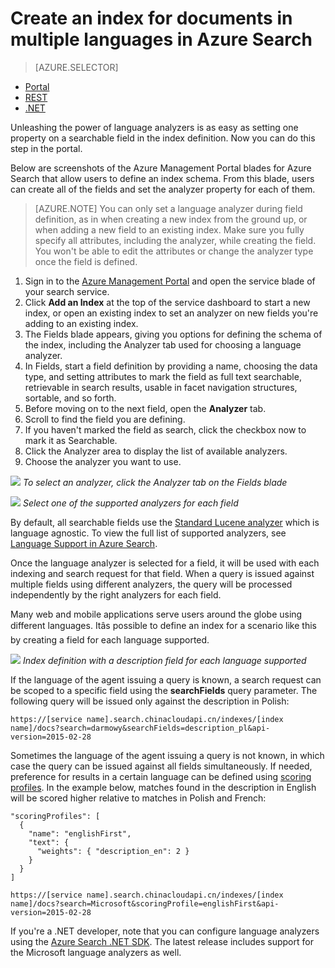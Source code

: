 <properties
   pageTitle="Create an index for documents in multiple languages in Azure Search | Windows Azure | Hosted cloud search service"
   description=" Azure Search supports 56 languages, leveraging language analyzers from Lucene and Natural Language Processing technology from Microsoft."
   services="search"
   documentationCenter=""
   authors="yahnoosh"
   manager="pablocas"
   editor=""/>

<tags
	ms.service="search"
	ms.date="10/19/2015"
	wacn.date=""/>

# Create an index for documents in multiple languages in Azure Search
> [AZURE.SELECTOR]
- [Portal](/documentation/articles/search-language-support)
- [REST](https://msdn.microsoft.com/zh-cn/library/azure/dn879793.aspx)
- [.NET](https://msdn.microsoft.com/zh-cn/library/azure/microsoft.azure.search.models.analyzername.aspx)

Unleashing the power of language analyzers is as easy as setting one property on a searchable field in the index definition. Now you can do this step in the portal.

Below are screenshots of the Azure Management Portal blades for Azure Search that allow users to define an index schema. From this blade, users can create all of the fields and set the analyzer property for each of them.

> [AZURE.NOTE] You can only set a language analyzer during field definition, as in when creating a new index from the ground up, or when adding a new field to an existing index. Make sure you fully specify all attributes, including the analyzer, while creating the field. You won't be able to edit the attributes or change the analyzer type once the field is defined.

1. Sign in to the [Azure Management Portal](https://manage.windowsazure.cn) and open the service blade of your search service.
2. Click **Add an Index** at the top of the service dashboard to start a new index, or open an existing index to set an analyzer on new fields you're adding to an existing index.
3. The Fields blade appears, giving you options for defining the schema of the index, including the Analyzer tab used for choosing a language analyzer.
4. In Fields, start a field definition by providing a name, choosing the data type, and setting  attributes to mark the field as full text searchable, retrievable in search results, usable in facet navigation structures, sortable, and so forth. 
5. Before moving on to the next field, open the **Analyzer** tab. 
6. Scroll to find the field you are defining. 
7. If you haven't marked the field as search, click the checkbox now to mark it as Searchable.
8. Click the Analyzer area to display the list of available analyzers.
9. Choose the analyzer you want to use.

![][1]
*To select an analyzer, click the Analyzer tab on the Fields blade*

![][2]
*Select one of the supported analyzers for each field*

By default, all searchable fields use the [Standard Lucene analyzer](http://lucene.apache.org/core/4_10_0/analyzers-common/org/apache/lucene/analysis/standard/StandardAnalyzer.html) which is language agnostic. To view the full list of supported analyzers, see [Language Support in Azure Search](https://msdn.microsoft.com/zh-cn/library/azure/dn879793.aspx).

Once the language analyzer is selected for a field, it will be used with each indexing and search request for that field. When a query is issued against multiple fields using different analyzers, the query will be processed independently by the right analyzers for each field.

Many web and mobile applications serve users around the globe using different languages. Itâs possible to define an index for a scenario like this by creating a field for each language supported.

![][3]
*Index definition with a description field for each language supported*

If the language of the agent issuing a query is known, a search request can be scoped to a specific field using the **searchFields** query parameter. The following query will be issued only against the description in Polish:

`https://[service name].search.chinacloudapi.cn/indexes/[index name]/docs?search=darmowy&searchFields=description_pl&api-version=2015-02-28`

Sometimes the language of the agent issuing a query is not known, in which case the query can be issued against all fields simultaneously. If needed, preference for results in a certain language can be defined using [scoring profiles](https://msdn.microsoft.com/zh-cn/library/azure/dn798928.aspx). In the example below, matches found in the description in English will be scored higher relative to matches in Polish and French:

    "scoringProfiles": [
      {
        "name": "englishFirst",
        "text": {
          "weights": { "description_en": 2 }
        }
      }
    ]

`https://[service name].search.chinacloudapi.cn/indexes/[index name]/docs?search=Microsoft&scoringProfile=englishFirst&api-version=2015-02-28`

If you're a .NET developer, note that you can configure language analyzers using the [Azure Search .NET SDK](http://www.nuget.org/packages/Microsoft.Azure.Search/0.13.0-preview). The latest release includes support for the Microsoft language analyzers as well.

<!-- Image References -->
[1]: ./media/search-language-support/AnalyzerTab.png
[2]: ./media/search-language-support/SelectAnalyzer.png
[3]: ./media/search-language-support/IndexDefinition.png
